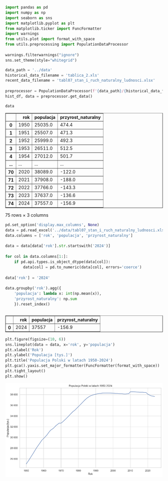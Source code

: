 ```python
import pandas as pd
import numpy as np
import seaborn as sns
import matplotlib.pyplot as plt
from matplotlib.ticker import FuncFormatter
import warnings
from utils.plot import format_with_space
from utils.preprocessing import PopulationDataProcessor

warnings.filterwarnings("ignore")
sns.set_theme(style="whitegrid") 
```


```python
data_path = '../data'
historical_data_filename = 'tablica_2.xls'
recent_data_filename = 'tabl07_stan_i_ruch_naturalny_ludnosci.xlsx'

preprocessor = PopulationDataProcessor(f'{data_path}/{historical_data_filename}', f'{data_path}/{recent_data_filename}')
hist_df, data = preprocessor.get_data()
```


```python
data
```




<div>
<style scoped>
    .dataframe tbody tr th:only-of-type {
        vertical-align: middle;
    }

    .dataframe tbody tr th {
        vertical-align: top;
    }

    .dataframe thead th {
        text-align: right;
    }
</style>
<table border="1" class="dataframe">
  <thead>
    <tr style="text-align: right;">
      <th></th>
      <th>rok</th>
      <th>populacja</th>
      <th>przyrost_naturalny</th>
    </tr>
  </thead>
  <tbody>
    <tr>
      <th>0</th>
      <td>1950</td>
      <td>25035.0</td>
      <td>474.4</td>
    </tr>
    <tr>
      <th>1</th>
      <td>1951</td>
      <td>25507.0</td>
      <td>471.3</td>
    </tr>
    <tr>
      <th>2</th>
      <td>1952</td>
      <td>25999.0</td>
      <td>492.3</td>
    </tr>
    <tr>
      <th>3</th>
      <td>1953</td>
      <td>26511.0</td>
      <td>512.5</td>
    </tr>
    <tr>
      <th>4</th>
      <td>1954</td>
      <td>27012.0</td>
      <td>501.7</td>
    </tr>
    <tr>
      <th>...</th>
      <td>...</td>
      <td>...</td>
      <td>...</td>
    </tr>
    <tr>
      <th>70</th>
      <td>2020</td>
      <td>38089.0</td>
      <td>-122.0</td>
    </tr>
    <tr>
      <th>71</th>
      <td>2021</td>
      <td>37908.0</td>
      <td>-188.0</td>
    </tr>
    <tr>
      <th>72</th>
      <td>2022</td>
      <td>37766.0</td>
      <td>-143.3</td>
    </tr>
    <tr>
      <th>73</th>
      <td>2023</td>
      <td>37637.0</td>
      <td>-136.6</td>
    </tr>
    <tr>
      <th>74</th>
      <td>2024</td>
      <td>37557.0</td>
      <td>-156.9</td>
    </tr>
  </tbody>
</table>
<p>75 rows × 3 columns</p>
</div>




```python
pd.set_option('display.max_columns', None)
data = pd.read_excel('../data/tabl07_stan_i_ruch_naturalny_ludnosci.xlsx', skiprows=5).iloc[:, [0, 1, 15]]
data.columns = ['rok', 'populacja', 'przyrost_naturalny']

data = data[data['rok'].str.startswith('2024')]

for col in data.columns[1:]:
    if pd.api.types.is_object_dtype(data[col]):
        data[col] = pd.to_numeric(data[col], errors='coerce')

data['rok'] = '2024'

data.groupby('rok').agg({
    'populacja': lambda x: int(np.mean(x)), 
    'przyrost_naturalny': np.sum
    }).reset_index()

```


```python

```




<div>
<style scoped>
    .dataframe tbody tr th:only-of-type {
        vertical-align: middle;
    }

    .dataframe tbody tr th {
        vertical-align: top;
    }

    .dataframe thead th {
        text-align: right;
    }
</style>
<table border="1" class="dataframe">
  <thead>
    <tr style="text-align: right;">
      <th></th>
      <th>rok</th>
      <th>populacja</th>
      <th>przyrost_naturalny</th>
    </tr>
  </thead>
  <tbody>
    <tr>
      <th>0</th>
      <td>2024</td>
      <td>37557</td>
      <td>-156.9</td>
    </tr>
  </tbody>
</table>
</div>




```python
plt.figure(figsize=(10, 6))
sns.lineplot(data = data, x='rok', y='populacja')
plt.xlabel('Rok')
plt.ylabel('Populacja [tys.]')
plt.title('Populacja Polski w latach 1950-2024')
plt.gca().yaxis.set_major_formatter(FuncFormatter(format_with_space))
plt.tight_layout()
plt.show()
```


    
![png](src/analysis_files/output_5_0.png)
    



```python

```
